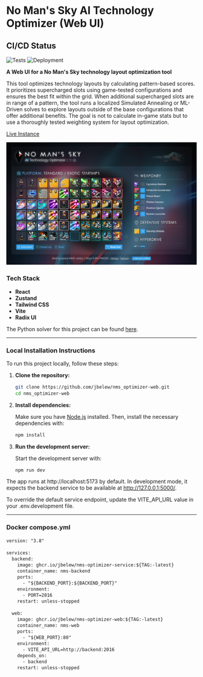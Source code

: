 
# No Man's Sky AI Technology Optimizer (Web UI)

## CI/CD Status

![Tests](https://github.com/jbelew/nms_optimizer-web/actions/workflows/main.yml/badge.svg?branch=main)
![Deployment](https://img.shields.io/badge/Deployment-Heroku-blue?logo=heroku)

**A Web UI for a No Man's Sky technology layout optimization tool**

This tool optimizes technology layouts by calculating pattern-based scores. It prioritizes supercharged slots using game-tested configurations and ensures the best fit within the grid. When additional supercharged slots are in range of a pattern, the tool runs a localized Simulated Annealing or ML-Driven solves to explore layouts outside of the base configurations that offer additional benefits. The goal is not to calculate in-game stats but to use a thoroughly tested weighting system for layout optimization.

[Live Instance](https://nms-optimizer.app/)

![Screenshot](https://github.com/jbelew/nms_optimizer-web/blob/main/public/assets/img/screenshots/screenshot.png?raw=true)

### **Tech Stack**
- **React**
- **Zustand**
- **Tailwind CSS**
- **Vite**
- **Radix UI**

The Python solver for this project can be found [here](https://github.com/jbelew/nms_optimizer-service).

---

### **Local Installation Instructions**

To run this project locally, follow these steps:

1. **Clone the repository:**

   ```sh
   git clone https://github.com/jbelew/nms_optimizer-web.git
   cd nms_optimizer-web
   ```

2. **Install dependencies:**

   Make sure you have [Node.js](https://nodejs.org/) installed. Then, install the necessary dependencies with:

   ```sh
   npm install
   ```

3. **Run the development server:**

   Start the development server with:

   ```sh
   npm run dev
   ```

The app runs at http://localhost:5173 by default. In development mode, it expects the backend service to be available at http://127.0.0.1:5000/.

To override the default service endpoint, update the VITE_API_URL value in your .env.development file.

---

### Docker compose.yml

```
version: "3.8"

services:
  backend:
    image: ghcr.io/jbelew/nms-optimizer-service:${TAG:-latest}
    container_name: nms-backend
    ports:
      - "${BACKEND_PORT}:${BACKEND_PORT}"
    environment:
      - PORT=2016
    restart: unless-stopped

  web:
    image: ghcr.io/jbelew/nms-optimizer-web:${TAG:-latest}
    container_name: nms-web
    ports:
      - "${WEB_PORT}:80"
    environment:
      - VITE_API_URL=http://backend:2016
    depends_on:
      - backend
    restart: unless-stopped
```

